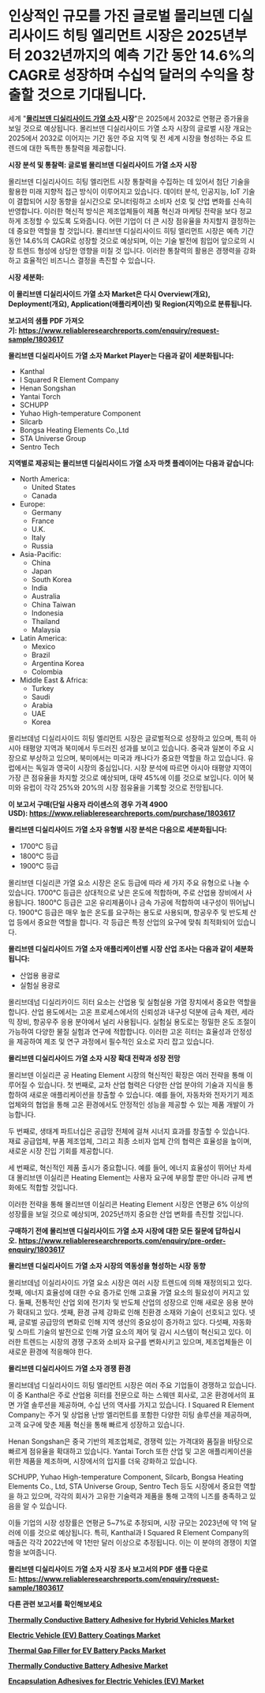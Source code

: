 <p><h1>인상적인 규모를 가진 글로벌 몰리브덴 디실리사이드 히팅 엘리먼트 시장은 2025년부터 2032년까지의 예측 기간 동안 14.6%의 CAGR로 성장하며 수십억 달러의 수익을 창출할 것으로 기대됩니다.</h1></p><p>세계 "<strong><a href="https://www.reliableresearchreports.com/molybdenum-disilicide-heating-element-r1803617?utm_campaign=106&utm_medium=8&utm_source=Github&utm_content=ia&utm_term=02022025&utm_id=molybdenum-disilicide-heating-element">몰리브덴 디실리사이드 가열 소자&nbsp;</a></strong><strong>시장</strong>"은 2025에서 2032로 연평균 증가율을 보일 것으로 예상됩니다. 몰리브덴 디실리사이드 가열 소자 시장의 글로벌 시장 개요는 2025에서 2032로 이어지는 기간 동안 주요 지역 및 전 세계 시장을 형성하는 주요 트렌드에 대한 독특한 통찰력을 제공합니다.</p>
<p><strong>시장 분석 및 통찰력: 글로벌 몰리브덴 디실리사이드 가열 소자 시장</strong></p>
<p><p>몰리브덴 디실리사이드 히팅 엘리먼트 시장 통찰력을 수집하는 데 있어서 첨단 기술을 활용한 미래 지향적 접근 방식이 이루어지고 있습니다. 데이터 분석, 인공지능, IoT 기술이 결합되어 시장 동향을 실시간으로 모니터링하고 소비자 선호 및 산업 변화를 신속히 반영합니다. 이러한 혁신적 방식은 제조업체들이 제품 혁신과 마케팅 전략을 보다 정교하게 조정할 수 있도록 도와줍니다. 어떤 기업이 더 큰 시장 점유율을 차지할지 결정하는 데 중요한 역할을 할 것입니다. 몰리브덴 디실리사이드 히팅 엘리먼트 시장은 예측 기간 동안 14.6%의 CAGR로 성장할 것으로 예상되며, 이는 기술 발전에 힘입어 앞으로의 시장 트렌드 형성에 상당한 영향을 미칠 것 입니다. 이러한 통찰력의 활용은 경쟁력을 강화하고 효율적인 비즈니스 결정을 촉진할 수 있습니다.</p><a href="%7CAUTHORITHY_DOMAIN_URL%7C?utm_campaign=106&utm_medium=8&utm_source=Github&utm_content=ia&utm_term=02022025&utm_id=molybdenum-disilicide-heating-element"></a></p>
<p><strong>시장 세분화:</strong></p>
<p><strong>이 몰리브덴 디실리사이드 가열 소자 Market은 다시 Overview(개요), Deployment(개요), Application(애플리케이션) 및 Region(지역)으로 분류됩니다.</strong></p>
<p><strong>보고서의 샘플 PDF 가져오기:&nbsp;<a href="https://www.reliableresearchreports.com/enquiry/request-sample/1803617?utm_campaign=106&utm_medium=8&utm_source=Github&utm_content=ia&utm_term=02022025&utm_id=molybdenum-disilicide-heating-element">https://www.reliableresearchreports.com/enquiry/request-sample/1803617</a></strong><strong></strong></p>
<p><strong>몰리브덴 디실리사이드 가열 소자 Market Player는 다음과 같이 세분화됩니다:</strong></p>
<p><ul><li>Kanthal</li><li>I Squared R Element Company</li><li>Henan Songshan</li><li>Yantai Torch</li><li>SCHUPP</li><li>Yuhao High-temperature Component</li><li>Silcarb</li><li>Bongsa Heating Elements Co.,Ltd</li><li>STA Universe Group</li><li>Sentro Tech</li></ul></p>
<p><strong>지역별로 제공되는 몰리브덴 디실리사이드 가열 소자 마켓 플레이어는 다음과 같습니다:</strong></p>
<p><ul>
    <li>
        North America:
        <ul>
            <li>United States</li>
            <li>Canada</li>
        </ul>
    </li>
    <li>
        Europe:
        <ul>
            <li>Germany</li>
            <li>France</li>
            <li>U.K.</li>
            <li>Italy</li>
            <li>Russia</li>
        </ul>
    </li>
    <li>
        Asia-Pacific:
        <ul>
            <li>China</li>
            <li>Japan</li>
            <li>South Korea</li>
            <li>India</li>
            <li>Australia</li>
            <li>China Taiwan</li>
            <li>Indonesia</li>
            <li>Thailand</li>
            <li>Malaysia</li>
        </ul>
    </li>
    <li>
        Latin America:
        <ul>
            <li>Mexico</li>
            <li>Brazil</li>
            <li>Argentina Korea</li>
            <li>Colombia</li>
        </ul>
    </li>
    <li>
        Middle East & Africa:
        <ul>
            <li>Turkey</li>
            <li>Saudi</li>
            <li>Arabia</li>
            <li>UAE</li>
            <li>Korea</li>
        </ul>
    </li>
    </ul></p>
<p><p>몰리브데넘 디실리사이드 히팅 엘리먼트 시장은 글로벌적으로 성장하고 있으며, 특히 아시아 태평양 지역과 북미에서 두드러진 성과를 보이고 있습니다. 중국과 일본이 주요 시장으로 부상하고 있으며, 북미에서는 미국과 캐나다가 중요한 역할을 하고 있습니다. 유럽에서는 독일과 영국이 시장의 중심입니다. 시장 분석에 따르면 아시아 태평양 지역이 가장 큰 점유율을 차지할 것으로 예상되며, 대략 45%에 이를 것으로 보입니다. 이어 북미와 유럽이 각각 25%와 20%의 시장 점유율을 기록할 것으로 전망됩니다.</p></p>
<p><strong>이 보고서 구매(단일 사용자 라이센스의 경우 가격 4900 USD):&nbsp;<a href="https://www.reliableresearchreports.com/purchase/1803617?utm_campaign=106&utm_medium=8&utm_source=Github&utm_content=ia&utm_term=02022025&utm_id=molybdenum-disilicide-heating-element">https://www.reliableresearchreports.com/purchase/1803617</a></strong></p>
<p><strong>몰리브덴 디실리사이드 가열 소자 유형별 시장 분석은 다음으로 세분화됩니다:</strong></p>
<p><ul><li>1700°C 등급</li><li>1800°C 등급</li><li>1900°C 등급</li></ul></p>
<p><p>몰리브덴 디실리콘 가열 요소 시장은 온도 등급에 따라 세 가지 주요 유형으로 나눌 수 있습니다. 1700°C 등급은 상대적으로 낮은 온도에 적합하며, 주로 산업용 장비에서 사용됩니다. 1800°C 등급은 고온 유리제품이나 금속 가공에 적합하여 내구성이 뛰어납니다. 1900°C 등급은 매우 높은 온도를 요구하는 용도로 사용되며, 항공우주 및 반도체 산업 등에서 중요한 역할을 합니다. 각 등급은 특정 산업의 요구에 맞춰 최적화되어 있습니다.</p></p>
<p><strong>몰리브덴 디실리사이드 가열 소자 애플리케이션별 시장 산업 조사는 다음과 같이 세분화됩니다:</strong></p>
<p><ul><li>산업용 용광로</li><li>실험실 용광로</li></ul></p>
<p><p>몰리브데넘 디실리카이드 히터 요소는 산업용 및 실험실용 가열 장치에서 중요한 역할을 합니다. 산업 용도에서는 고온 프로세스에서의 신뢰성과 내구성 덕분에 금속 제련, 세라믹 장비, 항공우주 응용 분야에서 널리 사용됩니다. 실험실 용도로는 정밀한 온도 조절이 가능하여 다양한 물질 실험과 연구에 적합합니다. 이러한 고온 히터는 효율성과 안정성을 제공하여 제조 및 연구 과정에서 필수적인 요소로 자리 잡고 있습니다.</p></p>
<p><strong>몰리브덴 디실리사이드 가열 소자 시장 확대 전략과 성장 전망</strong></p>
<p><p>몰리브덴 이실리콘 공 Heating Element 시장의 혁신적인 확장은 여러 전략을 통해 이루어질 수 있습니다. 첫 번째로, 교차 산업 협력은 다양한 산업 분야의 기술과 지식을 통합하여 새로운 애플리케이션을 창출할 수 있습니다. 예를 들어, 자동차와 전자기기 제조업체와의 협업을 통해 고온 환경에서도 안정적인 성능을 제공할 수 있는 제품 개발이 가능합니다.</p><p>두 번째로, 생태계 파트너십은 공급망 전체에 걸쳐 시너지 효과를 창출할 수 있습니다. 재료 공급업체, 부품 제조업체, 그리고 최종 소비자 업체 간의 협력은 효율성을 높이며, 새로운 시장 진입 기회를 제공합니다.</p><p>세 번째로, 혁신적인 제품 출시가 중요합니다. 예를 들어, 에너지 효율성이 뛰어난 차세대 몰리브덴 이실리콘 Heating Element는 사용자 요구에 부응할 뿐만 아니라 규제 변화에도 적합할 것입니다.</p><p>이러한 전략을 통해 몰리브덴 이실리콘 Heating Element 시장은 연평균 6% 이상의 성장률을 보일 것으로 예상되며, 2025년까지 중요한 산업 변화를 촉진할 것입니다.</p></p>
<p><strong>구매하기 전에 몰리브덴 디실리사이드 가열 소자 시장에 대한 모든 질문에 답하십시오.&nbsp;<a href="https://www.reliableresearchreports.com/enquiry/pre-order-enquiry/1803617?utm_campaign=106&utm_medium=8&utm_source=Github&utm_content=ia&utm_term=02022025&utm_id=molybdenum-disilicide-heating-element">https://www.reliableresearchreports.com/enquiry/pre-order-enquiry/1803617</a></strong><strong></strong></p>
<p><strong>몰리브덴 디실리사이드 가열 소자 시장의 역동성을 형성하는 시장 동향</strong></p>
<p><p>몰리브데넘 이실리사이드 가열 요소 시장은 여러 시장 트렌드에 의해 재정의되고 있다. 첫째, 에너지 효율성에 대한 수요 증가로 인해 고효율 가열 요소의 필요성이 커지고 있다. 둘째, 전통적인 산업 외에 전기차 및 반도체 산업의 성장으로 인해 새로운 응용 분야가 확대되고 있다. 셋째, 환경 규제 강화로 인해 친환경 소재와 기술이 선호되고 있다. 넷째, 글로벌 공급망의 변화로 인해 지역 생산의 중요성이 증가하고 있다. 다섯째, 자동화 및 스마트 기술의 발전으로 인해 가열 요소의 제어 및 감시 시스템이 혁신되고 있다. 이러한 트렌드는 시장의 경쟁 구조와 소비자 요구를 변화시키고 있으며, 제조업체들은 이 새로운 환경에 적응해야 한다.</p></p>
<p><strong>몰리브덴 디실리사이드 가열 소자 경쟁 환경</strong></p>
<p><p>몰리브데넘 디실리사이드 히팅 엘리먼트 시장은 여러 주요 기업들이 경쟁하고 있습니다. 이 중 Kanthal은 주로 산업용 히터를 전문으로 하는 스웨덴 회사로, 고온 환경에서의 표면 가열 솔루션을 제공하며, 수십 년의 역사를 가지고 있습니다. I Squared R Element Company는 주거 및 상업용 난방 엘리먼트를 포함한 다양한 히팅 솔루션을 제공하며, 고객 요구에 맞춘 제품 혁신을 통해 빠르게 성장하고 있습니다.</p><p>Henan Songshan은 중국 기반의 제조업체로, 경쟁력 있는 가격대와 품질을 바탕으로 빠르게 점유율을 확대하고 있습니다. Yantai Torch 또한 산업 및 고온 애플리케이션을 위한 제품을 제조하며, 시장에서의 입지를 더욱 강화하고 있습니다.</p><p>SCHUPP, Yuhao High-temperature Component, Silcarb, Bongsa Heating Elements Co., Ltd, STA Universe Group, Sentro Tech 등도 시장에서 중요한 역할을 하고 있으며, 각각의 회사가 고유한 기술력과 제품을 통해 고객의 니즈를 충족하고 있음을 알 수 있습니다.</p><p>이들 기업의 시장 성장률은 연평균 5~7%로 추정되며, 시장 규모는 2023년에 약 1억 달러에 이를 것으로 예상됩니다. 특히, Kanthal과 I Squared R Element Company의 매출은 각각 2022년에 약 1천만 달러 이상으로 추정됩니다. 이는 이 분야의 경쟁이 치열함을 보여줍니다.</p></p>
<p><strong>몰리브덴 디실리사이드 가열 소자 시장 조사 보고서의 PDF 샘플 다운로드:&nbsp;<a href="https://www.reliableresearchreports.com/enquiry/request-sample/1803617?utm_campaign=106&utm_medium=8&utm_source=Github&utm_content=ia&utm_term=02022025&utm_id=molybdenum-disilicide-heating-element">https://www.reliableresearchreports.com/enquiry/request-sample/1803617</a></strong></p>
<p><strong></strong></p>
<p><strong></strong></p>
<p><strong></strong></p>
<p><strong></strong></p>
<p><strong>다른 관련 보고서를 확인해보세요</strong></p>
<p><strong><p><a href="https://github.com/biomochaben4/Market-Research-Report-List-1/blob/main/thermally-conductive-battery-adhesive-for-hybrid-vehicles-market.md?utm_campaign=106&utm_medium=8&utm_source=Github&utm_content=ia&utm_term=02022025&utm_id=molybdenum-disilicide-heating-element">Thermally Conductive Battery Adhesive for Hybrid Vehicles Market</a></p><p><a href="https://github.com/akaalahk/Market-Research-Report-List-1/blob/main/electric-vehicle-ev-battery-coatings-market.md?utm_campaign=106&utm_medium=8&utm_source=Github&utm_content=ia&utm_term=02022025&utm_id=molybdenum-disilicide-heating-element">Electric Vehicle (EV) Battery Coatings Market</a></p><p><a href="https://github.com/agdonthisa/Market-Research-Report-List-1/blob/main/thermal-gap-filler-for-ev-battery-packs-market.md?utm_campaign=106&utm_medium=8&utm_source=Github&utm_content=ia&utm_term=02022025&utm_id=molybdenum-disilicide-heating-element">Thermal Gap Filler for EV Battery Packs Market</a></p><p><a href="https://github.com/hartsockdonnette82/Market-Research-Report-List-1/blob/main/thermally-conductive-battery-adhesive-market.md?utm_campaign=106&utm_medium=8&utm_source=Github&utm_content=ia&utm_term=02022025&utm_id=molybdenum-disilicide-heating-element">Thermally Conductive Battery Adhesive Market</a></p><p><a href="https://github.com/birnbaumbulah0/Market-Research-Report-List-1/blob/main/encapsulation-adhesives-for-electric-vehicles-ev-market.md?utm_campaign=106&utm_medium=8&utm_source=Github&utm_content=ia&utm_term=02022025&utm_id=molybdenum-disilicide-heating-element">Encapsulation Adhesives for Electric Vehicles (EV) Market</a></p></strong></p>